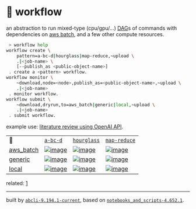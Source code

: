 # 📜 workflow

an abstraction to run mixed-type (cpu/gpu/...) [DAG](https://networkx.org/documentation/stable/reference/classes/digraph.html)s of commands with dependencies on [aws batch](https://aws.amazon.com/batch/), and a few other compute resources.

```bash
 > workflow help
workflow create \
	pattern=a-bc-d|hourglass|map-reduce,~upload \
	.|<job-name> \
	[--publish_as <public-object-name>]
 . create a <pattern> workflow.
workflow monitor \
	~download,node=<node>,publish_as=<public-object-name>,~upload \
	.|<job-name>
 . monitor workflow.
workflow submit \
	~download,dryrun,to=aws_batch|generic|local,~upload \
	.|<job-name>
 . submit workflow.
```

example use: [literature review using OpenAI API](https://github.com/kamangir/openai-commands/tree/main/openai_commands/literature_review).

|   |   |   |   |
| --- | --- | --- | --- |
| 📜 | [`a-bc-d`](./patterns/a-bc-d.dot) | [`hourglass`](./patterns/hourglass.dot) | [`map-reduce`](./patterns/map-reduce.dot) |
| [aws_batch](./runners/aws_batch.py) | [![image](https://kamangir-public.s3.ca-central-1.amazonaws.com/aws_batch-a-bc-d/workflow.gif?raw=true&random=w3zAmHjGGRx9FxeI)](https://kamangir-public.s3.ca-central-1.amazonaws.com/aws_batch-a-bc-d/workflow.gif?raw=true&random=w3zAmHjGGRx9FxeI) | [![image](https://kamangir-public.s3.ca-central-1.amazonaws.com/aws_batch-hourglass/workflow.gif?raw=true&random=2cr7ktkEeJzGP6ip)](https://kamangir-public.s3.ca-central-1.amazonaws.com/aws_batch-hourglass/workflow.gif?raw=true&random=2cr7ktkEeJzGP6ip) | [![image](https://kamangir-public.s3.ca-central-1.amazonaws.com/aws_batch-map-reduce/workflow.gif?raw=true&random=XoOYKVZ1uK84bZK0)](https://kamangir-public.s3.ca-central-1.amazonaws.com/aws_batch-map-reduce/workflow.gif?raw=true&random=XoOYKVZ1uK84bZK0) |
| [generic](./runners/generic.py) | [![image](https://kamangir-public.s3.ca-central-1.amazonaws.com/generic-a-bc-d/workflow.gif?raw=true&random=7liYPB72LrnRatvk)](https://kamangir-public.s3.ca-central-1.amazonaws.com/generic-a-bc-d/workflow.gif?raw=true&random=7liYPB72LrnRatvk) | [![image](https://kamangir-public.s3.ca-central-1.amazonaws.com/generic-hourglass/workflow.gif?raw=true&random=jIb7fTIvuWLtVvoJ)](https://kamangir-public.s3.ca-central-1.amazonaws.com/generic-hourglass/workflow.gif?raw=true&random=jIb7fTIvuWLtVvoJ) | [![image](https://kamangir-public.s3.ca-central-1.amazonaws.com/generic-map-reduce/workflow.gif?raw=true&random=kVnYKwWWm4LMq6pM)](https://kamangir-public.s3.ca-central-1.amazonaws.com/generic-map-reduce/workflow.gif?raw=true&random=kVnYKwWWm4LMq6pM) |
| [local](./runners/local.py) | [![image](https://kamangir-public.s3.ca-central-1.amazonaws.com/local-a-bc-d/workflow.gif?raw=true&random=esNAeoCeDGjVLYZ0)](https://kamangir-public.s3.ca-central-1.amazonaws.com/local-a-bc-d/workflow.gif?raw=true&random=esNAeoCeDGjVLYZ0) | [![image](https://kamangir-public.s3.ca-central-1.amazonaws.com/local-hourglass/workflow.gif?raw=true&random=moTcnbnziORBXMIQ)](https://kamangir-public.s3.ca-central-1.amazonaws.com/local-hourglass/workflow.gif?raw=true&random=moTcnbnziORBXMIQ) | [![image](https://kamangir-public.s3.ca-central-1.amazonaws.com/local-map-reduce/workflow.gif?raw=true&random=3kSsr4i5frod7WZQ)](https://kamangir-public.s3.ca-central-1.amazonaws.com/local-map-reduce/workflow.gif?raw=true&random=3kSsr4i5frod7WZQ) |


related: [1](https://arash-kamangir.medium.com/%EF%B8%8F-openai-experiments-54-e49117dc69ef)

---
built by [`abcli-9.194.1-current`](https://github.com/kamangir/awesome-bash-cli), based on [`notebooks_and_scripts-4.652.1`](https://github.com/kamangir/notebooks-and-scripts).
